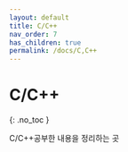 ```yaml
---
layout: default
title: C/C++
nav_order: 7
has_children: true
permalink: /docs/C,C++
---
```


# C/C++  
{: .no_toc }

C/C++공부한 내용을 정리하는 곳
